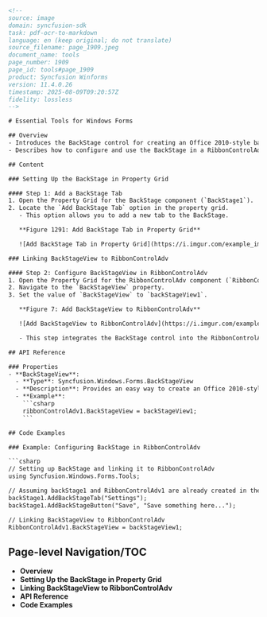 ```html
<!-- 
source: image
domain: syncfusion-sdk
task: pdf-ocr-to-markdown
language: en (keep original; do not translate)
source_filename: page_1909.jpeg
document_name: tools
page_number: 1909
page_id: tools#page_1909
product: Syncfusion Winforms
version: 11.4.0.26
timestamp: 2025-08-09T09:20:57Z
fidelity: lossless
-->

# Essential Tools for Windows Forms

## Overview
- Introduces the BackStage control for creating an Office 2010-style back stage in Windows Forms applications.
- Describes how to configure and use the BackStage in a RibbonControlAdv.

## Content

### Setting Up the BackStage in Property Grid

#### Step 1: Add a BackStage Tab
1. Open the Property Grid for the BackStage component (`BackStage1`).
2. Locate the `Add BackStage Tab` option in the property grid.
   - This option allows you to add a new tab to the BackStage.

   **Figure 1291: Add BackStage Tab in Property Grid**

   ![Add BackStage Tab in Property Grid](https://i.imgur.com/example_image_1291.png)

### Linking BackStageView to RibbonControlAdv

#### Step 2: Configure BackStageView in RibbonControlAdv
1. Open the Property Grid for the RibbonControlAdv component (`RibbonControlAdv1`).
2. Navigate to the `BackStageView` property.
3. Set the value of `BackStageView` to `backStageView1`.

   **Figure 7: Add BackStageView to RibbonControlAdv**

   ![Add BackStageView to RibbonControlAdv](https://i.imgur.com/example_image_7.png)

   - This step integrates the BackStage control into the RibbonControlAdv, providing a complete back-stage design.

## API Reference

### Properties
- **BackStageView**:
  - **Type**: Syncfusion.Windows.Forms.BackStageView
  - **Description**: Provides an easy way to create an Office 2010-style back stage control.
  - **Example**:
    ```csharp
    ribbonControlAdv1.BackStageView = backStageView1;
    ```

## Code Examples

### Example: Configuring BackStage in RibbonControlAdv

```csharp
// Setting up BackStage and linking it to RibbonControlAdv
using Syncfusion.Windows.Forms.Tools;

// Assuming backStage1 and RibbonControlAdv1 are already created in the Form.
backStage1.AddBackStageTab("Settings");
backStage1.AddBackStageButton("Save", "Save something here...");

// Linking BackStageView to RibbonControlAdv
RibbonControlAdv1.BackStageView = backStageView1;
```

## Page-level Navigation/TOC
- **Overview**
- **Setting Up the BackStage in Property Grid**
- **Linking BackStageView to RibbonControlAdv**
- **API Reference**
- **Code Examples**

<!-- tags: [syncfusion winforms, ribboncontroladv, backstageview, essential tools] keywords: [backstage control, office style, windows forms, property grid, ribbon control, syncfusion windows forms] -->
```